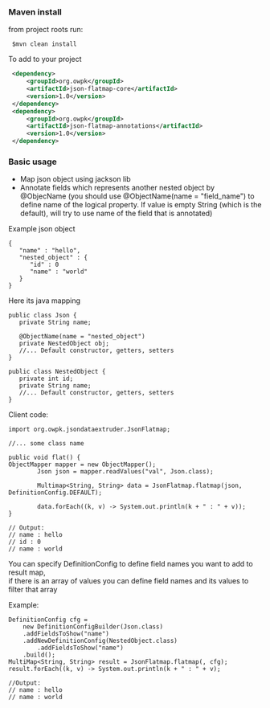 ### Maven install
from project roots run:
```
 $mvn clean install
```
To add to your project
```xml
 <dependency>
     <groupId>org.owpk</groupId>
     <artifactId>json-flatmap-core</artifactId>
     <version>1.0</version>
 </dependency>
 <dependency>
     <groupId>org.owpk</groupId>
     <artifactId>json-flatmap-annotations</artifactId>
     <version>1.0</version>
 </dependency>
```
### Basic usage
 - Map json object using jackson lib  
 - Annotate fields which represents another nested object by @ObjecName (you should use @ObjectName(name = "field_name") to define name of the logical property. If value is empty String (which is the default), will try to use name of the field that is annotated)

Example json object
```
{
   "name" : "hello",
   "nested_object" : {
      "id" : 0
      "name" : "world" 
   }
}
```
Here its java mapping

```
public class Json {
   private String name;

   @ObjectName(name = "nested_object")
   private NestedObject obj;	
   //... Default constructor, getters, setters
}

public class NestedObject {
   private int id;
   private String name;
   //... Default constructor, getters, setters
}
```
Client code:
```
import org.owpk.jsondataextruder.JsonFlatmap;

//... some class name

public void flat() {
ObjectMapper mapper = new ObjectMapper();
        Json json = mapper.readValues("val", Json.class);

        Multimap<String, String> data = JsonFlatmap.flatmap(json, DefinitionConfig.DEFAULT);
        
        data.forEach((k, v) -> System.out.println(k + " : " + v));
}

// Output:
// name : hello
// id : 0
// name : world 
```
You can specify DefinitionConfig to define field names you want to add to result map,  
if there is an array of values you can define field names and its values to filter that array  

Example:

```
DefinitionConfig cfg = 
	new DefinitionConfigBuilder(Json.class)
	.addFieldsToShow("name")
	.addNewDefinitionConfig(NestedObject.class)
        .addFieldsToShow("name")
	.build();
MultiMap<String, String> result = JsonFlatmap.flatmap(, cfg);
result.forEach((k, v) -> System.out.println(k + " : " + v);

//Output:
// name : hello
// name : world
```
